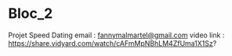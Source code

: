 # Bloc_2
Projet Speed Dating
email : fannymalmartel@gmail.com
video link : https://share.vidyard.com/watch/cAFmMpNBhLM4ZfUma1X1Sz?
